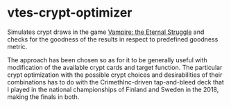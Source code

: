 # vtes-crypt-optimizer

Simulates crypt draws in the game [Vampire: the Eternal Struggle](http://www.vekn.net/what-is-v-tes) and checks for the goodness of the results in respect to predefined goodness metric.

The approach has been chosen so as for it to be generally useful with modification of the available crypt cards and target function. The particular crypt optimization with the possible crypt choices and desirabilities of their combinations has to do with the CrimethInc-driven tap-and-bleed deck that I played in the national championships of Finland and Sweden in the 2018, making the finals in both.
